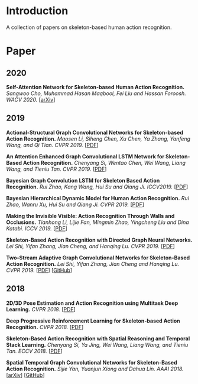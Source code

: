 # Introduction

A collection of papers on skeleton-based human action recognition.	

# Paper

## 2020
**Self-Attention Network for Skeleton-based Human Action Recognition.** *Sangwoo Cho, Muhammad Hasan Maqbool, Fei Liu and Hassan Foroosh. WACV 2020.* [[arXiv](https://arxiv.org/abs/1912.08435)]

## 2019

**Actional-Structural Graph Convolutional Networks for Skeleton-based Action Recognition.** *Maosen Li, Siheng Chen, Xu Chen, Ya Zhang, Yanfeng Wang, and Qi Tian. CVPR 2019.* [[PDF](http://openaccess.thecvf.com/content_CVPR_2019/papers/Li_Actional-Structural_Graph_Convolutional_Networks_for_Skeleton-Based_Action_Recognition_CVPR_2019_paper.pdf)]

**An Attention Enhanced Graph Convolutional LSTM Network for Skeleton-Based Action Recognition.** *Chenyang Si, Wentao Chen, Wei Wang, Liang Wang, and Tieniu Tan. CVPR 2019.* [[PDF](http://openaccess.thecvf.com/content_CVPR_2019/papers/Si_An_Attention_Enhanced_Graph_Convolutional_LSTM_Network_for_Skeleton-Based_Action_CVPR_2019_paper.pdf)]

**Bayesian Graph Convolution LSTM for Skeleton Based Action Recognition.** *Rui Zhao, Kang Wang, Hui Su and Qiang Ji. ICCV2019.* [[PDF](http://openaccess.thecvf.com/content_ICCV_2019/papers/Zhao_Bayesian_Graph_Convolution_LSTM_for_Skeleton_Based_Action_Recognition_ICCV_2019_paper.pdf)]

**Bayesian Hierarchical Dynamic Model for Human Action Recognition.** *Rui Zhao, Wanru Xu, Hui Su and Qiang Ji. CVPR 2019.* [[PDF](http://openaccess.thecvf.com/content_CVPR_2019/papers/Zhao_Bayesian_Hierarchical_Dynamic_Model_for_Human_Action_Recognition_CVPR_2019_paper.pdf)]

**Making the Invisible Visible: Action Recognition Through Walls and Occlusions.**  *Tianhong Li, Lijie Fan, Mingmin Zhao, Yingcheng Liu and Dina Katabi. ICCV 2019.* [[PDF](http://openaccess.thecvf.com/content_ICCV_2019/papers/Li_Making_the_Invisible_Visible_Action_Recognition_Through_Walls_and_Occlusions_ICCV_2019_paper.pdf)]

**Skeleton-Based Action Recognition with Directed Graph Neural Networks.** *Lei Shi, Yifan Zhang, Jian Cheng, and Hanqing Lu. CVPR 2019.* [[PDF](http://openaccess.thecvf.com/content_CVPR_2019/papers/Shi_Skeleton-Based_Action_Recognition_With_Directed_Graph_Neural_Networks_CVPR_2019_paper.pdf)]

**Two-Stream Adaptive Graph Convolutional Networks for Skeleton-Based Action Recognition.** *Lei Shi, Yifan Zhang, Jian Cheng and Hanqing Lu. CVPR 2019.*  [[PDF](http://openaccess.thecvf.com/content_CVPR_2019/papers/Shi_Skeleton-Based_Action_Recognition_With_Directed_Graph_Neural_Networks_CVPR_2019_paper.pdf)] [[GitHub](https://github.com/lshiwjx/2s-AGCN)]

## 2018

**2D/3D Pose Estimation and Action Recognition using Multitask Deep Learning.** *CVPR 2018.* [[PDF](http://openaccess.thecvf.com/content_cvpr_2018/papers/Luvizon_2D3D_Pose_Estimation_CVPR_2018_paper.pdf)]

**Deep Progressive Reinforcement Learning for Skeleton-based Action Recognition.** *CVPR 2018.* [[PDF](http://openaccess.thecvf.com/content_cvpr_2018/papers/Tang_Deep_Progressive_Reinforcement_CVPR_2018_paper.pdf)]

**Skeleton-Based Action Recognition with Spatial Reasoning and Temporal Stack Learning.** *Chenyang Si, Ya Jing, Wei Wang, Liang Wang, and Tieniu Tan. ECCV 2018.* [[PDF](http://openaccess.thecvf.com/content_ECCV_2018/papers/Chenyang_Si_Skeleton-Based_Action_Recognition_ECCV_2018_paper.pdf)]

**Spatial Temporal Graph Convolutional Networks for Skeleton-Based Action Recognition.** *Sijie Yan, Yuanjun Xiong and Dahua Lin. AAAI 2018.*  [[arXiv](https://arxiv.org/pdf/1801.07455.pdf)] [[GitHub](https://github.com/open-mmlab/mmskeleton)]
